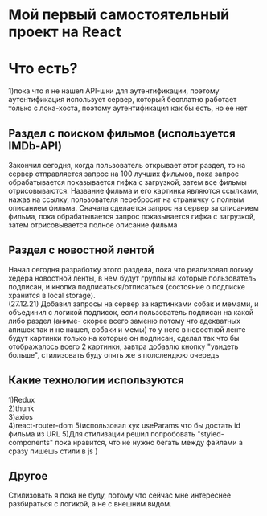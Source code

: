 # Мой первый самостоятельный проект на React

# Что есть?
1)пока что я не нашел API-шки для аутентификации, поэтому аутентификация использует сервер, который бесплатно работает только с лока-хоста, поэтому аутентификация как бы есть, но ее нет
## Раздел с поиском фильмов (используется IMDb-API)
Закончил сегодня, когда пользователь открывает этот раздел, то на сервер отправляется запрос на 100 лучших фильмов, пока запрос обрабатывается показывается гифка с загрузкой, затем все фильмы отрисовываются. Название фильма и его картинка являются ссылками, нажав на ссылку, пользователя перебросит на страничку с полным описанием фильма. Сначала сделается запрос на сервер за описанием фильма, пока обрабатывается запрос показывается гифка с загрузкой, затем отрисовывается полное описание фильма

## Раздел с новостной лентой
Начал сегодня разработку этого раздела, пока что реализовал логику хедера новостной ленты, в нем будут группы на которые пользователь подписан, и кнопка подписаться/отписаться (состояние о подписке хранится в local storage).  
(27.12.21) Добавил запросы на сервер за картинками собак и мемами, и объединил с логикой подписок, если пользователь подписан на какой либо раздел (аниме- скорее всего заменю потому что адекватных апишек так и не нашел, собаки и мемы) то у него в новостной ленте будут картинки только на которые он подписан, сделал так что бы отображалось всего 2 картинки, завтра добавлю кнопку "увидеть больше", стилизовать буду опять же в полслендюю очередь

## Какие технологии используются
1)Redux  
2)thunk  
3)axios  
4)react-router-dom
5)использовал хук useParams что бы достать id фильма из URL
5)Для стилизации решил попробовать "styled-components" пока нравится, что не нужно бегать между файлами а сразу пишешь стили в js )


## Другое 
Стилизовать я пока не буду, потому что сейчас мне интереснее разбираться с логикой, а не с внешним видом.